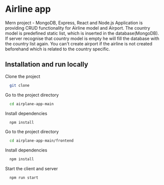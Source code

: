 
# Airline app

Mern project - MongoDB, Express, React and Node.js
Application is providing CRUD functionality for Airline model and Airport.
The country model is predefined static list, which is inserted in the database(MongoDB).
If server recognise that country model is empty he will fill the database with the country list again.
You can't create airport if the airline is not created beforehand which is related to the country specific. 

## Installation and run locally

Clone the project

```bash
  git clone
```

Go to the project directory

```bash
  cd airplane-app-main
```

Install dependencies

```bash
  npm install
```
Go to the project directory
```bash
  cd airplane-app-main/frontend
```

Install dependencies

```bash
  npm install
```


Start the client and server

```bash
  npm run start
```
